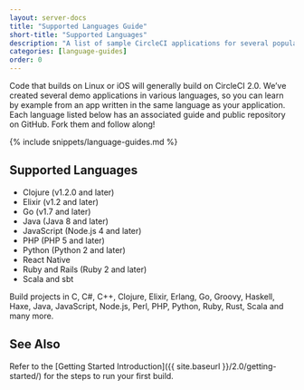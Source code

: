 ```yaml
---
layout: server-docs
title: "Supported Languages Guide"
short-title: "Supported Languages"
description: "A list of sample CircleCI applications for several popular languages"
categories: [language-guides]
order: 0
---
```


Code that builds on Linux or iOS will generally build on CircleCI 2.0. We’ve created several demo applications in various languages, so you can learn by example from an app written in the same language as your application. Each language listed below has an associated guide and public repository on GitHub. Fork them and follow along!

{% include snippets/language-guides.md %}

## Supported Languages
- Clojure (v1.2.0 and later)
- Elixir (v1.2 and later)
- Go (v1.7 and later)
- Java (Java 8 and later)
- JavaScript (Node.js 4 and later)
- PHP (PHP 5 and later)
- Python (Python 2 and later)
- React Native
- Ruby and Rails (Ruby 2 and later)
- Scala and sbt

Build projects in C, C#, C++, Clojure, Elixir, Erlang, Go, Groovy, Haskell, Haxe, Java, JavaScript, Node.js, Perl, PHP, Python, Ruby, Rust, Scala and many more.

## See Also

Refer to the [Getting Started Introduction]({{ site.baseurl }}/2.0/getting-started/) for the steps to run your first build.
